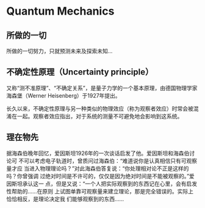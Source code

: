 # Quantum Mechanics 

## 所做的一切

  所做的一切努力，只就预测未来及探索未知...

## 不确定性原理（Uncertainty principle）

  又称“测不准原理”、“不确定关系”，是量子力学的一个基本原理，由德国物理学家
  海森堡（Werner Heisenberg）于1927年提出。

  长久以来，不确定性原理与另一种类似的物理效应（称为观察者效应）时常会被混
  淆在一起。观察者效应指出，对于系统的测量不可避免地会影响到这系统。

## 理在物先 

  据海森伯晚年回忆，爱因斯坦1926年的一次谈话启发了他。爱因斯坦和海森伯讨论可
  不可以考虑电子轨道时，曾质问过海森伯：“难道说你是认真相信只有可观察量才应
  当进入物理理论吗？”对此海森伯答复说：“你处理相对论不正是这样的吗？你曾强调
  过绝对时间是不许可的，仅仅是因为绝对时间是不能被观察的。”爱因斯坦承认这一
  点，但是又说：“一个人把实际观察到的东西记在心里，会有启发性帮助的……在原则
  上试图单靠可观察量来建立理论，那是完全错误的。实际上恰恰相反，是理论决定我
  们能够观察到的东西……

